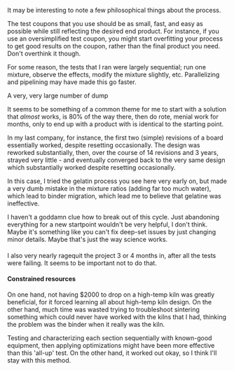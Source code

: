 It may be interesting to note a few philosophical things about the process.


The test coupons that you use should be as small, fast, and easy as possible while still reflecting the
desired end product. For instance, if you use an oversimplified test coupon, you might start overfitting your
process to get good results on the coupon, rather than the final product you need. Don't overthink it though. 

For some reason, the tests that I ran were largely sequential; run one mixture, observe the effects, 
modify the mixture slightly, etc. Parallelizing and pipelining may have made this go faster.

A very, very large number of dump 

It seems to be something of a common theme for me to start with a solution that *almost* works, is 80% of the way there,
then do rote, menial work for months, only to end up with a product with is identical to the starting point.

In my last company, for instance, the first two (simple) revisions of a board essentially worked, despite resetting occasionally.
The design was reworked substantially, then, over the course of 14 revisions and 3 years, strayed very little - and eventually converged back
to the very same design which substantially worked despite resetting occasionally. 

In this case, I tried the gelatin process you see here very early on, but made a very dumb mistake in the mixture ratios (adding far too much water),
which lead to binder migration, which lead me to believe that gelatine was ineffective. 

I haven't a goddamn clue how to break out of this cycle. Just abandoning everything for a new startpoint wouldn't be very helpful, I don't think.
Maybe it's something like you can't fix deep-set issues by just changing minor details. Maybe that's just the way science works.

#### 

I also very nearly ragequit the project 3 or 4 months in, after all the tests were failing. It seems to be important not to do that.

#### Constrained resources

On one hand, not having $2000 to drop on a high-temp kiln was greatly beneficial, for it forced 
learning all about high-temp kiln design. On the other hand, much time was wasted trying to troubleshoot sintering something
which could never have worked with the kilns that I had, thinking the problem was the binder when it really was the kiln.

Testing and characterizing each section sequentially with known-good equipment, then applying optimizations might have been more effective than this
'all-up' test.
On the other hand, it worked out okay, so I think I'll stay with this method.



 


